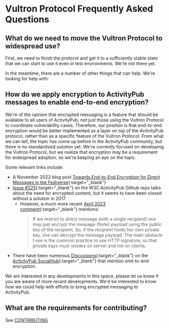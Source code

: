 # Vultron Protocol Frequently Asked Questions

## What do we need to move the Vultron Protocol to widespread use?

First, we need to finish the protocol and get it to a sufficiently stable state that we can start to use it even in
test environments.  We're not there yet.

In the meantime, there are a number of other things that can help. We're looking for help with:

## How do we apply encryption to ActivityPub messages to enable end-to-end encryption?

We're of the opinion that encrypted messaging is a feature that should be available to all users of
ActivityPub, not just those using the Vultron Protocol to coordinate vulnerability cases.
Therefore, our position is that end-to-end encryption would be better implemented as a layer on top of the ActivityPub
protocol, rather
than as a specific feature of the Vultron Protocol.
From what we can tell, the topic has come up before in the ActivityPub community, but there is no
standardized solution yet.
We're currently focused on developing the Vultron Protocol, but we realize that encryption may be a requirement for
widespread adoption, so we're keeping an eye on the topic.

Some relevant links include:

- A November 2022 blog
  post [Towards End-to-End Encryption for Direct Messages in the Fediverse](https://soatok.blog/2022/11/22/towards-end-to-end-encryption-for-direct-messages-in-the-fediverse/){:target="_blank"}
- [Issue #225](https://github.com/w3c/activitypub/issues/225){:target="_blank"} on the W3C ActivityPub Github repo talks about the
  need for encrypted content, but it seems to have been closed without a solution in 2017.
  - However, a much more
      recent [April 2023 comment](https://github.com/w3c/activitypub/issues/225#issuecomment-1493887382){:target="_blank"}
      mentions:
      > If we restrict to direct message (with a single recipient) one may just encrypt the message (Note) payload using
      the
      public key of the recipient. So, if the recipient holds her own private key, she can decrypt the message payload.
      The
      main obstacle I see is the common practice to use HTTP signature, so that private kays must resides on server and
      not
      on clients.
- There have been numerous [Discussions](https://socialhub.activitypub.rocks/search?q=end+to+end+encryption){:target="_blank"} on the
  [ActivityPub SocialHub](https://socialhub.activitypub.rocks/){:target="_blank"} that mention end-to-end encryption.

We are interested in any developments in this space, please let us know if you are aware of more recent developments.
We'd be interested to know how we could help with efforts to bring encrypted messaging to ActivityPub.

## What are the requirements for contributing?

See [CONTRIBUTING](contributing.md)
